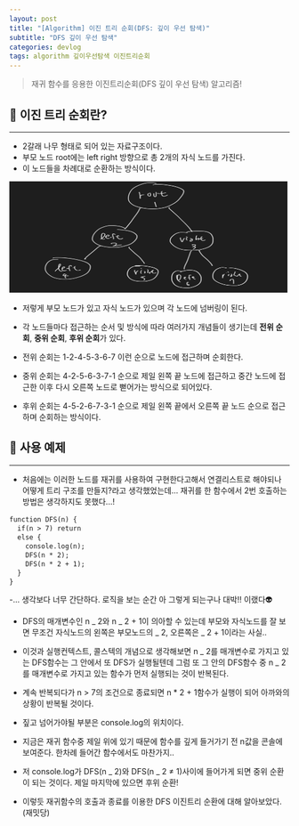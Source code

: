 ```yaml
---
layout: post
title: "[Algorithm] 이진 트리 순회(DFS: 깊이 우선 탐색)"
subtitle: "DFS 깊이 우선 탐색"
categories: devlog
tags: algorithm 깊이우선탐색 이진트리순회
---
```


> 재귀 함수를 응용한 이진트리순회(DFS 깊이 우선 탐색) 알고리즘!

<!---more--->

## 📌 이진 트리 순회란?

---

- 2갈래 나무 형태로 되어 있는 자료구조이다.
- 부모 노드 root에는 left right 방향으로 총 2개의 자식 노드를 가진다.
- 이 노드들을 차례대로 순환하는 방식이다.

<img src="/assets/img/algorithm/DFS.png" width="500px" height="200px">

- 저렇게 부모 노드가 있고 자식 노드가 있으며 각 노드에 넘버링이 된다.

- 각 노드들마다 접근하는 순서 및 방식에 따라 여러가지 개념들이 생기는데 <b>전위 순회</b>, <b>중위 순회</b>, <b>후위 순회</b>가 있다.

- 전위 순회는 1-2-4-5-3-6-7 이런 순으로 노드에 접근하며 순회한다.
- 중위 순회는 4-2-5-6-3-7-1 순으로 제일 왼쪽 끝 노드에 접근하고 중간 노드에 접근한 이후 다시 오른쪽 노드로 뻗어가는 방식으로 되어있다.
- 후위 순회는 4-5-2-6-7-3-1 순으로 제일 왼쪽 끝에서 오른쪽 끝 노드 순으로 접근하며 순회하는 방식이다.

## 📌 사용 예제

---

- 처음에는 이러한 노드를 재귀를 사용하여 구현한다고해서 연결리스트로 해야되나 어떻게 트리 구조를 만들지?라고 생각했었는데... 재귀를 한 함수에서 2번 호출하는 방법은 생각하지도 못했다...!

```
function DFS(n) {
  if(n > 7) return
  else {
    console.log(n);
    DFS(n * 2);
    DFS(n * 2 + 1);
  }
}
```

-... 생각보다 너무 간단하다. 로직을 보는 순간 아 그렇게 되는구나 대박!! 이랬다👽

- DFS의 매개변수인 n _ 2와 n _ 2 + 1이 의아할 수 있는데 부모와 자식노드를 잘 보면 무조건 자식노드의 왼쪽은 부모노드의 _ 2, 오른쪽은 _ 2 + 1이라는 사실..
- 이것과 실행컨텍스트, 콜스텍의 개념으로 생각해보면 n _ 2를 매개변수로 가지고 있는 DFS함수는 그 안에서 또 DFS가 실행될텐데 그럼 또 그 안의 DFS함수 중 n _ 2를 매개변수로 가지고 있는 함수가 먼저 실행되는 것이 반복된다.
- 계속 반복되다가 n > 7의 조건으로 종료되면 n \* 2 + 1함수가 실행이 되어 아까와의 상황이 반복될 것이다.

- 짚고 넘어가야될 부분은 console.log의 위치이다.
- 지금은 재귀 함수중 제일 위에 있기 때문에 함수를 깊게 들거가기 전 n값을 콘솔에 보여준다. 한차례 들어간 함수에서도 마찬가지..
- 저 console.log가 DFS(n _ 2)와 DFS(n _ 2 ≠ 1)사이에 들어가게 되면 중위 순환이 되는 것이다. 제일 마지막에 있으면 후위 순환!

- 이렇듯 재귀함수의 호출과 종료를 이용한 DFS 이진트리 순환에 대해 알아보았다.(재밋당)
